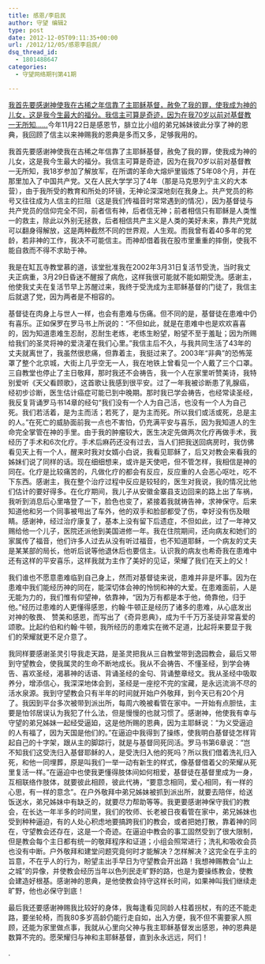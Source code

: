 ```yaml
---
title: 感恩/李启民
author: 守望 编辑2
type: post
date: 2012-12-05T09:11:35+00:00
url: /2012/12/05/感恩李启民/
dsq_thread_id:
  - 1801488647
categories:
  - 守望网络期刊第41期

---
```

<span style="background-color: #ffffff;"><ins cite="mailto:thisking" datetime="2012-12-05T09:05">我首先要感谢神使我在古稀之年信靠了主耶稣基督，赦免了我的罪，使我成为神的儿女，这是我今生最大的福分。我信主可算是奇迹，因为在我</ins><ins cite="mailto:thisking" datetime="2012-12-05T09:05">70</ins><ins cite="mailto:thisking" datetime="2012-12-05T09:05">岁以前对基督教一无所知</ins><ins cite="mailto:thisking" datetime="2012-12-05T09:05">……</ins></span>**<ins cite="mailto:thisking" datetime="2012-12-05T09:04"></ins>**<!--more-->今年11月22日是感恩节，腓立比小组的弟兄姊妹彼此分享了神的恩典，我回顾了信主以来神赐我的恩典是多而又多，足够我用的。

我首先要感谢神使我在古稀之年信靠了主耶稣基督，赦免了我的罪，使我成为神的儿女，这是我今生最大的福分。我信主可算是奇迹，因为在我70岁以前对基督教一无所知，我18岁参加了解放军，在所谓的革命大熔炉里锻炼了5年08个月，并在那里加入了中国共产党。又在人民大学学习了4年（那是马克思列宁主义的大本营），由于我所受的教育和所处的环镜，无神论深深地刻在我身上。共产党员的称号又往往成为人信主的拦阻（这是我们传福音时常常遇到的情况），因为基督徒与共产党员的信仰完全不同，前者信有神，后者信无神；前者相信只有耶稣是人类惟一的救主，除此以外别无拯救，后者相信共产主义是人类的美好未来，靠共产党就可以翻身得解放，这是两种截然不同的世界观，人生观。而我曾有着40多年的党龄，若非神的工作，我决不可能信主。而神却借着我在股市里重重的摔倒，使我不能自救而不得不求助于神。

我是在缸瓦寺教堂慕的道，该堂批准我在2002年3月31日复活节受洗，当时我丈夫正病重，3月29日昏迷不醒报了病危，这样我很可能就不能如期受洗。感谢主，他使我丈夫在复活节早上苏醒过来，我终于受洗成为主耶稣基督的门徒了，我信主后就退了党，因为两者是不相容的。

基督徒在肉身上与世人一样，也会有患难与伤痛。但不同的是，基督徒在患难中仍有喜乐。正如保罗在罗马书上所说的：“不但如此，就是在患难中也是欢欢喜喜的，因为知道患难生忍耐，忍耐生老练，老练生盼望，盼望不至于羞耻；因为所赐给我们的圣灵将神的爱浇灌在我们心里。”我信主后不久，与我共同生活了43年的丈夫就离世了，我虽然很悲痛，但靠着主，我挺过来了。2003年“非典”的恐怖笼罩了整个北京城，大街上几乎空无一人，我在地铁上曾看见一个人戴了三个口罩。三自教堂也停止了主日敬拜，那时我还不会祷告，我一个人在家里听赞美诗，我特别爱听《天父看顾歌》，这首歌让我感到很平安。过了一年我被诊断患了乳腺癌，经初步诊断，医生估计癌症可能已到中晚期。那时我已学会祷告，也经常读圣经，我反复背诵罗马书14章的经句“我们没有一个人为自己活，也没有一个人为自己死。我们若活着，是为主而活；若死了，是为主而死。所以我们或活或死，总是主的人。”在死亡的威胁面前我一点也不害怕，仍充满平安与喜乐，因为我知道人的生命完全掌管在神的手里。由于我的肿瘤较大，医生决定先做两次化疗再做手术，我经历了手术和6次化疗。手术后麻药还没有过去，当人们把我送回病房时，我仿佛看见天上有一个人，醒来时我对女婿小白说，我看见耶稣了，后又对教会来看我的姊妹们说了同样的话。现在细细想来，或许是天使吧，但不管怎样，我相信是神的同在。化疗是比较痛苦的，凡做化疗的都会有反应，反应重的人会恶心呕吐，吃不下东西。感谢主，我在整个治疗过程中反应是较轻的，医生对我说，我的情况比他们估计的要好得多。在化疗期间，我儿子从安徽金寨县支边回来的路上出了车祸，我听到消息后心里咯登了一下，脸色也变了，紧接着我就祷告神，求神保守。后来知道他和另一个同事被甩出了车外，他的双手和脸部都受了伤，幸好没有伤及眼睛。感谢神，经过治疗康复了，基本上没有留下后遗症，不但如此，过了一年神又赐给他一个儿子，医院还派他到美国进修一年。我在住院期间，还向病友和她们的家属传了福音，他们许多人过去从没有听过福音，也不知道耶稣，一个病友的丈夫是某某部的局长，他听后说等他退休后也要信主。认识我的病友也希奇我在患难中还有这样的平安喜乐，这样我就为主作了美好的见证，荣耀了我们在天上的父！

我们谁也不愿意患难临到自己身上，然而对基督徒来说，患难并非是坏事。因为在患难中我们能经历神的同在，能深切体会神的怜悯和神的大爱。在患难面前，人是无能为力的，我们惟有仰望神，依靠神，“因为万有都是本于他，倚靠他，归于他。”经历过患难的人更懂得感恩，约翰·牛顿正是经历了诸多的患难，从心底发出对神的敬畏、 赞美和感恩，而写出了《奇异恩典》，成为千千万万圣徒非常喜爱的颂歌。比起约伯和约翰·牛顿，我所经历的患难实在微不足道，比起将来要显于我们的荣耀就更不足介意了。

我同样要感谢圣灵引导我走天路，是圣灵把我从三自教堂带到逸园教会，最后又带到守望教会，使我属灵的生命不断地成长。我从不会祷告、不懂圣经，到学会祷告、喜欢圣经，渴慕神的话语、背诵圣经的金句、背诵整章经文。我从圣经中吸取养分，增添信心，我深深地体会到，圣经是一座挖不完的宝藏，是永远流淌不尽的活水泉源。我到守望教会只有半年的时间就开始户外敬拜，到今天已有20个月了。我因到平台多次被带到派出所，每周六晚被看管在家中。一开始有点胆怯，主要是怕邻居误认为我犯了什么法，但是慢慢的也就习惯了。感谢神，他使我有幸与守望的弟兄姊妹一起经受逼廹，这是他所赐的恩典，因为主耶稣说：“为义受逼迫的人有福了，因为天国是他们的。”在逼迫中我得到了操练，使我明白基督徒怎样背起自己的十字架，跟从主的脚踪行，就是与基督同死同活。罗马书第6章说：“岂不知我们这受洗归入基督耶稣的人，是受洗归入他的死吗？所以我们借着洗礼归入死，和他一同埋葬，原是叫我们一举一动有新生的样式，像基督借着父的荣耀从死里复活一样。”在逼迫中也使我更懂得肢体间如何相爱，基督徒在基督里成为一身，互相联络作肢体，就要彼此相顾，彼此代祷，“要意念相同，爱心相同，有一样的心思，有一样的意念”。在户外敬拜中弟兄姊妹被抓到派出所，就要去陪伴，给送饭送水，弟兄姊妹中有缺乏的，就要尽力帮助等等。我更要感谢神保守我们的教会，在长达一年半多的时间里，我们的牧师、长老被日夜看管在家中，弟兄姊妹也受到种种逼迫，有的人处心积虑地要搞跨我们的教会，或者把她打散，靠着神的同在，守望教会还存在，这是一个奇迹。在逼迫中教会的事工固然受到了很大限制，但是教会每个主日都有统一的敬拜程序和证道；小组会照常进行；洗礼和吸收会员也没有中断。户外敬拜和建堂问题究竟何时才能解决？怎样解决？这完全在乎主的旨意，不在乎人的行为，盼望主出手早日为守望教会开出路！我想神赐教会“山上之城”的异像，并使教会经历当年以色列民走旷野的路，也是为要操练教会，使教会建造好根基。感谢神的恩典，是他使教会持守这样长时间，如果神叫我们继续走旷野，他也必保守到底！

最后我还要感谢神赐我比较好的身体，我每逢看见同龄人柱着拐杖，有的还不能走路，要坐轮椅，而我80多岁高龄仍能行走自如，出入方便，我不但不需要家人照顾，还能为家里做点事，我就从心里向父神与我主耶稣基督发出感恩，神的恩典是数算不完的。愿荣耀归与神和主耶稣基督，直到永永远远，阿们！

.

&nbsp;
